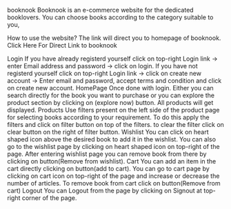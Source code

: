 booknook
Booknook is an e-commerce website for the dedicated booklovers. You can choose books according to the category suitable to you,

How to use the website?
The link will direct you to homepage of booknook. Click Here For Direct Link to booknook

Login
If you have already registerd yourself click on top-right Login link -> enter Email address and password -> click on login.
If you have not registerd yourself click on top-right Login link -> click on create new account -> Enter email and password, accept terms and condition and click on create new account.
HomePage
Once done with login.
Either you can search directly for the book you want to purchase or you can explore the product section by clicking on (explore now) button.
All products will get displayed.
Products
Use filters present on the left side of the product page for selecting books according to your requirement.
To do this apply the filters and click on filter button on top of the filters.
to clear the filter click on clear button on the right of filter button.
Wishlist
You can click on heart shaped icon above the desired book to add it in the wishlist.
You can also go to the wishlist page by clicking on heart shaped icon on top-right of the page.
After entering wishlist page you can remove book from there by clicking on button(Remove from wishlist).
Cart
You can add an item in the cart directly clicking on button(add to cart).
You can go to cart page by clicking on cart icon on top-right of the page and increase or decrease the number of articles.
To remove book from cart click on button(Remove from cart)
Logout
You can Logout from the page by clicking on Signout at top-right corner of the page.
